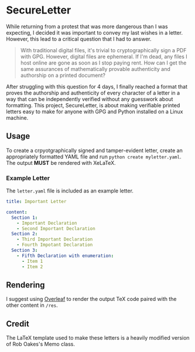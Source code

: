 # SecureLetter
While returning from a protest that was more dangerous than I was expecting, I decided it was important to convey my last wishes in a letter. However, this lead to a critical question that I had to answer.
> With traditional digital files, it's trivial to cryptographically sign a PDF with GPG. However, digital files are ephemeral. If I'm dead, any files I host online are gone as soon as I stop paying rent. How can I get the same assurances of mathematically provable authenticity and authorship on a printed document?

After struggling with this question for 4 days, I finally reached a format that proves the authorship and authenticity of every character of a letter in a way that can be independently verified without any guesswork about formatting. This project, SecureLetter, is about making verifiable printed letters easy to make for anyone with GPG and Python installed on a Linux machine.

## Usage
To create a crpyotgraphically signed and tamper-evident letter, create an appropriately formatted YAML file and run `python create myletter.yaml`. The output **MUST** be rendered with XeLaTeX.
### Example Letter
The `letter.yaml` file is included as an example letter.
```yaml
title: Important Letter

content:
  Section 1:
    - Important Declaration
    - Second Important Declaration
  Section 2:
    - Third Important Declaration
    - Fourth Impotant Declaration
  Section 3:
    - Fifth Declaration with enumeration:
      - Item 1
      - Item 2
```
## Rendering
I suggest using [Overleaf](https://overleaf.com) to render the output TeX code paired with the other content in `/res`.
## Credit
The LaTeX template used to make these letters is a heavily modified version of Rob Oakes's Memo class.